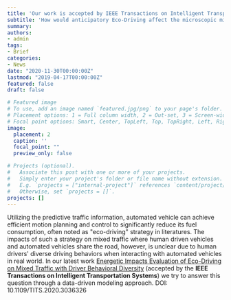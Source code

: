 ```yaml
---
title: 'Our work is accepted by IEEE Transactions on Intelligent Transportation Systems'
subtitle: 'How would anticipatory Eco-Driving affect the microscopic mixed traffic energy efficiency?'
summary:
authors:
- admin
tags:
- Brief
categories:
- News
date: "2020-11-30T00:00:00Z"
lastmod: "2019-04-17T00:00:00Z"
featured: false
draft: false

# Featured image
# To use, add an image named `featured.jpg/png` to your page's folder.
# Placement options: 1 = Full column width, 2 = Out-set, 3 = Screen-width
# Focal point options: Smart, Center, TopLeft, Top, TopRight, Left, Right, BottomLeft, Bottom, BottomRight
image:
  placement: 2
  caption: ''
  focal_point: ""
  preview_only: false

# Projects (optional).
#   Associate this post with one or more of your projects.
#   Simply enter your project's folder or file name without extension.
#   E.g. `projects = ["internal-project"]` references `content/project/deep-learning/index.md`.
#   Otherwise, set `projects = []`.
projects: []
---
```

Utilizing the predictive traffic information, automated vehicle can achieve efficient motion planning and control to significantly reduce its fuel consumption, often noted as "eco-driving" strategy in literatures. The impacts of such a strategy on mixed traffic where human driven vehicles and automated vehicles share the road, however, is unclear due to human drivers' diverse driving behaviors when interacting with automated vehicles in real world. In our latest work [Energetic Impacts Evaluation of Eco-Driving on Mixed Traffic with Driver Behavioral Diversity](https://www.ma-yao.com/publication/tits/) (accepted by the **IEEE Transactions on Intelligent Transportation Systems**) we try to answer this question through a data-driven modeling approach. DOI: 10.1109/TITS.2020.3036326
